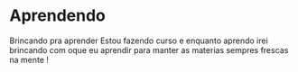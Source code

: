 # Aprendendo
Brincando pra aprender
Estou fazendo curso e enquanto aprendo irei brincando com oque eu aprendir para manter as materias sempres frescas na mente !
